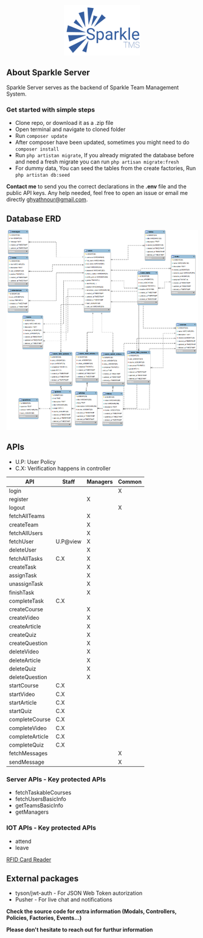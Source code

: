 <p align="center"><a href="https://sparkletms.vercel.app/" target="_blank"><img src="https://github.com/GNour/Sparkle_Server/blob/main/documentations/Sparkle_Logo.png?raw=true" width="200"></a></p>

## About Sparkle Server

Sparkle Server serves as the backend of Sparkle Team Management System.

### Get started with simple steps

-   Clone repo, or download it as a .zip file
-   Open terminal and navigate to cloned folder
-   Run `composer update`
-   After composer have been updated, sometimes you might need to do `composer install`
-   Run `php artistan migrate`, If you already migrated the database before and need a fresh migrate you can run `php artisan migrate:fresh`
-   For dummy data, You can seed the tables from the create factories, Run `php artistan db:seed`

**Contact me** to send you the correct declarations in the **.env** file and the public API keys.
Any help needed, feel free to open an issue or email me directly [ghyathnour@gmail.com](mailto:ghyathnour@gmail.com).

## Database ERD
![alt text](https://github.com/GNour/Sparkle_Server/blob/main/documentations/Sparkle_Server_ERD.png?raw=true)

## APIs
- U.P: User Policy
- C.X: Verification happens in controller


| API | Staff | Managers |Common|
| ----------- | ----------- | ----------- | ----------- |
|login|||X|
|register||X||
|logout|||X|
|fetchAllTeams||X||
|createTeam||X||
|fetchAllUsers||X||
|fetchUser|U.P@view|X||
|deleteUser||X||
|fetchAllTasks|C.X|X||
|createTask||X||
|assignTask||X||
|unassignTask||X||
|finishTask||X||
|completeTask|C.X|||
|createCourse||X||
|createVideo||X||
|createArticle||X||
|createQuiz||X||
|createQuestion||X||
|deleteVideo||X||
|deleteArticle||X||
|deleteQuiz||X||
|deleteQuestion||X||
|startCourse|C.X|||
|startVideo|C.X|||
|startArticle|C.X|||
|startQuiz|C.X|||
|completeCourse|C.X|||
|completeVideo|C.X|||
|completeArticle|C.X|||
|completeQuiz|C.X|||
|fetchMessages|||X|
|sendMessage|||X|

### Server APIs - Key protected APIs
- fetchTaskableCourses
- fetchUsersBasicInfo
- getTeamsBasicInfo
- getManagers

### IOT APIs - Key protected APIs
- attend
- leave

[RFID Card Reader](https://github.com/GNour/RFID-Card-Reader)

## External packages
- tyson/jwt-auth - For JSON Web Token autorization
- Pusher - For live chat and notifications

**Check the source code for extra information (Modals, Controllers, Policies, Factories, Events...)**

**Please don't hesitate to reach out for furthur information**

